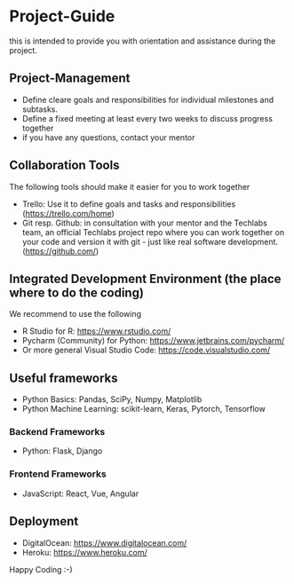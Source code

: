 # Project-Guide
this is intended to provide you with orientation and assistance during the project.

## Project-Management
- Define cleare goals and responsibilities for individual milestones and subtasks. 
- Define a fixed meeting at least every two weeks to discuss progress together
- if you have any questions, contact your mentor

## Collaboration Tools
The following tools should make it easier for you to work together
- Trello: Use it to define goals and tasks and responsibilities (https://trello.com/home)
- Git resp. Github: in consultation with your mentor and the Techlabs team, an official Techlabs project repo where you can work together on your code and version it with git - just like real software development. (https://github.com/)

## Integrated Development Environment (the place where to do the coding)
We recommend to use the following
- R Studio for R: https://www.rstudio.com/
- Pycharm (Community) for Python: https://www.jetbrains.com/pycharm/
- Or more general Visual Studio Code: https://code.visualstudio.com/

## Useful frameworks
- Python Basics: Pandas, SciPy, Numpy, Matplotlib
- Python Machine Learning: scikit-learn, Keras, Pytorch, Tensorflow

### Backend Frameworks
- Python: Flask, Django

### Frontend  Frameworks
- JavaScript: React, Vue, Angular

## Deployment 
- DigitalOcean: https://www.digitalocean.com/
- Heroku: https://www.heroku.com/

Happy Coding :-) 
